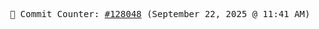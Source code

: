 <p align="center">
    <samp>
        📮 Commit Counter: <a href="https://github.com/Javascript-void0/Javascript-void0/commits/main">#128048</a> (September 22, 2025 @ 11:41 AM)
    </samp>
</p>